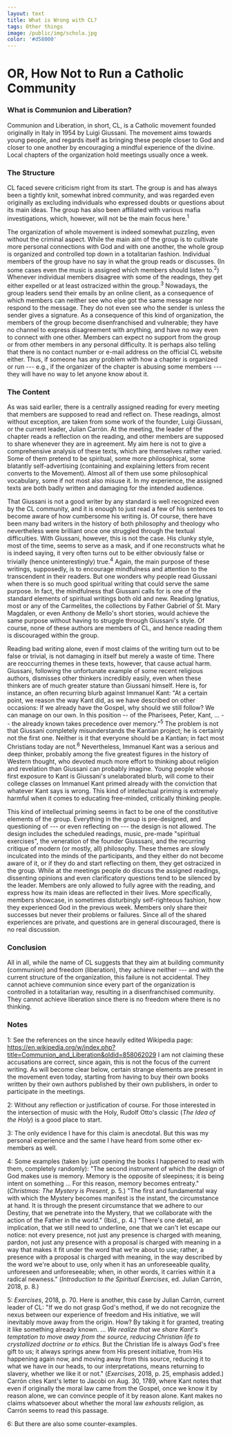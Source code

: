 ```yaml
---
layout: text
title: What is Wrong with CL?
tags: Other things
image: /public/img/schola.jpg
color: '#d58000'
---
```




# OR, How Not to Run a Catholic Community


### What is Communion and Liberation?

Communion and Liberation, in short, CL, is a Catholic movement founded originally in Italy in 1954 by Luigi Giussani. The movement aims towards young people, and regards itself as bringing these people closer to God and closer to one another by encouraging a mindful experience of the divine. Local chapters of the organization hold meetings usually once a week.

### The Structure

CL faced severe criticism right from its start. The group is and has always been a tightly knit, somewhat inbred community, and was regarded even originally as excluding individuals who expressed doubts or questions about its main ideas. The group has also been affiliated with various mafia investigations, which, however, will not be the main focus here.<sup>1</sup>

The organization of whole movement is indeed somewhat puzzling, even without the criminal aspect. While the main aim of the group is to cultivate more personal connections with God and with one another, the whole group is organized and controlled top down in a totalitarian fashion. Individual members of the group have no say in what the group reads or discusses. (In some cases even the music is assigned which members should listen to.<sup>2</sup>) Whenever individual members disagree with some of the readings, they get either expelled or at least ostracized within the group.<sup>3</sup> Nowadays, the group leaders send their emails by an online client, as a consequence of which members can neither see who else got the same message nor respond to the message. They do not even see who the sender is unless the sender gives a signature. As a consequence of this kind of organization, the members of the group become disenfranchised and vulnerable; they have no channel to express disagreement with anything, and have no way even to connect with one other. Members can expect no support from the group or from other members in any personal difficulty.  It is perhaps also telling that there is no contact number or e-mail address on the official CL website either. Thus, if someone has any problem with how a chapter is organized or run --- e.g., if the organizer of the chapter is abusing some members --- they will have no way to let anyone know about it.


### The Content

As was said earlier, there is a centrally assigned reading for every meeting that members are supposed to read and reflect on. These readings, almost without exception, are taken from some work of the founder, Luigi Giussani, or the current leader, Julian Carrón. At the meeting, the leader of the chapter reads a reflection on the reading, and other members are supposed to share whenever they are in agreement.
My aim here is not to give a comprehensive analysis of these texts, which are themselves rather varied. Some of them pretend to be spiritual, some more philosophical, some blatantly self-advertising (containing and explaining letters from recent converts to the Movement). Almost all of them use some philosophical vocabulary, some if not most also misuse it. In my experience, the assigned texts are both badly written and damaging for the intended audience.

That Giussani is not a good writer by any standard is well recognized even by the CL community, and it is enough to just read a few of his sentences to become aware of how cumbersome his writing is. Of course, there have been many bad writers in the history of both philosophy and theology who nevertheless were brilliant once one struggled through the textual difficulties. With Giussani, however, this is not the case. His clunky style, most of the time, seems to serve as a mask, and if one reconstructs what he is indeed saying, it very often turns out to be either obviously false or trivially (hence uninterestingly) true.<sup>4</sup>
Again, the main purpose of these writings, supposedly, is to encourage mindfulness and attention to the transcendent in their readers. But one wonders why people read Giussani when there is so much good spiritual writing that could serve the same purpose. In fact, the mindfulness that Giussani calls for is one of the standard elements of spiritual writings both old and new. Reading Ignatius, most or any of the Carmelites, the collections by Father Gabriel of St. Mary Magdalen, or even Anthony de Mello's short stories, would achieve the same purpose without having to struggle through Giussani's style. Of course, none of these authors are members of CL, and hence reading them is discouraged within the group.

Reading bad writing alone, even if most claims of the writing turn out to be false or trivial, is not damaging in itself but merely a waste of time. There are reoccurring themes in these texts, however, that cause actual harm. Giussani, following the unfortunate example of some recent religious authors, dismisses other thinkers incredibly easily, even when these thinkers are of much greater stature than Giussani himself. Here is, for instance, an often recurring blurb against Immanuel Kant: "At a certain point, we reason the way Kant did, as we have described on other occasions: If we already have the Gospel, why should we still follow? We can manage on our own. In this position -- of the Pharisees, Peter, Kant, ... -- the already known takes precedence over memory."<sup>5</sup>
The problem is not that Giussani completely misunderstands the Kantian project; he is certainly not the first one. Neither is it  that everyone should be a Kantian; in fact most Christians today are not.<sup>6</sup> Nevertheless, Immanuel Kant was a serious and deep thinker, probably among the five greatest figures in the history of Western thought, who devoted much more effort to thinking about religion and revelation than Giussani can probably imagine. Young people whose first exposure to Kant is Giussani's unelaborated blurb, will come to their college classes on Immanuel Kant primed already with the conviction that whatever Kant says is wrong. This kind of intellectual priming is extremely harmful when it comes to educating free-minded, critically thinking people.

This kind of intellectual priming seems in fact to be one of the constitutive elements of the group. Everything in the group is pre-designed, and questioning of --- or even reflecting on --- the design is not allowed. The design includes the scheduled readings, music, pre-made "spiritual exercises", the veneration of the founder Giusssani, and the recurring critique of modern (or mostly, all) philosophy. These themes are slowly inculcated into the minds of the participants, and they either do not become aware of it, or if they do and start reflecting on them, they get ostracized in the group. While at the meetings people do discuss the assigned readings, dissenting opinions and even clarificatory questions tend to be silenced by the leader. Members are only allowed to fully agree with the reading, and express how its main ideas are reflected in their lives. More specifically, members showcase, in sometimes disturbingly self-righteous fashion, how they experienced God in the previous week. Members only share their successes but never their problems or failures. Since all of the shared experiences are private, and questions are in general discouraged, there is no real discussion. 


### Conclusion

All in all, while the name of CL suggests that they aim at building community (communion) and freedom (liberation), they achieve neither --- and with the current structure of the organization, this failure is not accidental. They cannot achieve communion since every part of the organization is controlled in a totalitarian way, resulting in a disenfranchised community. They cannot achieve liberation since there is no freedom where there is no thinking.


### Notes

1: See the references on the since heavily edited Wikipedia page: https://en.wikipedia.org/w/index.php?title=Communion_and_Liberation&oldid=858062029
I am not claiming these accusations are correct, since again, this is not the focus of the current writing. As will become clear below, certain strange elements are present in the movement even today, starting from having to buy their own books written by their own authors published by their own publishers, in order to participate in the meetings.

2: Without any reflection or justification of course. For those interested in the intersection of music with the Holy, Rudolf Otto's classic (*The Idea of the Holy*) is a good place to start.

3: The only evidence I have for this claim is anecdotal. But this was my personal experience and the same I have heard from some other ex-members as well.

4: Some examples (taken by just opening the books I happened to read with them, completely randomly): "The second instrument of which the design of God makes use is memory. Memory is the opposite of sleepiness; it is being intent on something ... For this reason, memory becomes entreaty." (*Christmas: The Mystery is Present*, p. 5.)
"The first and fundamental way with which the Mystery becomes manifest is the instant, the circumstance at hand. It is through the present circumstance that we adhere to our Destiny, that we penetrate into the Mystery, that we collaborate with the action of the Father in the world." (Ibid., p. 4.)
"There's one detail, an implication, that we still need to underline, one that we can't let escape our notice: not every presence, not just any presence is charged with meaning, pardon, not just any presence with a proposal is charged with meaning in a way that makes it fit under the word that we're about to use; rather, a presence with a proposal is charged with meaning, in the way described by the word we're about to use, only when it has an unforeseeable quality, unforeseen and unforeseeable; when, in other words, it carries within it a radical newness." (*Introduction to the Spiritual Exercises*, ed. Julian Carrón, 2018, p. 8.)

5: *Exercises*, 2018, p. 70. Here is another, this case by Julian Carrón, current leader of CL: "If we do not grasp God's method, if we do not recognize the nexus between our experience of freedom and His initiative, we will inevitably move away from the origin. How? By taking it for granted, treating it like something already known. ... *We realize that we share Kant's temptation to move away from the source, reducing Christian life to crystallized doctrine or to ethics.* But the Christian life is always God's free gift to us; it always springs anew from His present initiative, from His happening again now, and moving away from this source, reducing it to what we have in our heads, to our interpretations, means returning to slavery, whether we like it or not." (*Exercises*, 2018, p. 25, emphasis added.) Carrón cites Kant's letter to Jacobi on Aug. 30, 1789, where Kant notes that even if originally the moral law came from the Gospel, once we know  it by reason alone, we can convince people of it by reason alone. Kant makes no claims whatsoever about whether the moral law *exhausts* religion, as Carrón seems to read this passage.

6: But there are also some counter-examples.
